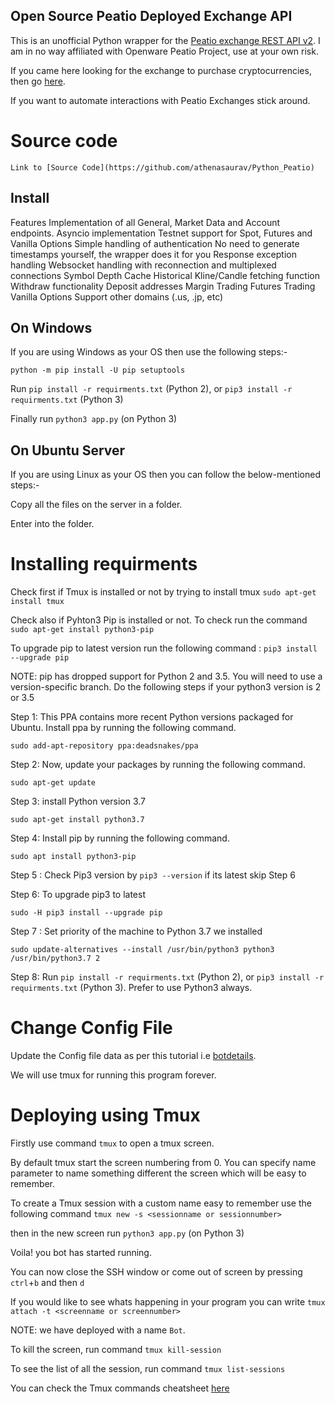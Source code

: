 ## Open Source Peatio Deployed Exchange API

This is an unofficial Python wrapper for the [Peatio exchange REST API v2](https://www.openware.com/sdk/2.3/docs/peatio/api/peatio-user-api-v2.html). I am in no way affiliated with Openware Peatio Project, use at your own risk.

If you came here looking for the exchange to purchase cryptocurrencies, then go [here](https://www.binance.com/en). 

If you want to automate interactions with Peatio Exchanges stick around.

# Source code

    Link to [Source Code](https://github.com/athenasaurav/Python_Peatio)
   

## Install

Features
Implementation of all General, Market Data and Account endpoints.
Asyncio implementation
Testnet support for Spot, Futures and Vanilla Options
Simple handling of authentication
No need to generate timestamps yourself, the wrapper does it for you
Response exception handling
Websocket handling with reconnection and multiplexed connections
Symbol Depth Cache
Historical Kline/Candle fetching function
Withdraw functionality
Deposit addresses
Margin Trading
Futures Trading
Vanilla Options
Support other domains (.us, .jp, etc)


## On Windows

If you are using Windows as your OS then use the following steps:-
```
python -m pip install -U pip setuptools
```

Run ```pip install -r requirments.txt``` (Python 2), or ```pip3 install -r requirments.txt``` (Python 3)

Finally run ```python3 app.py``` (on Python 3)


## On Ubuntu Server

If you are using Linux as your OS then you can follow the below-mentioned steps:-

Copy all the files on the server in a folder.

Enter into the folder.

# Installing requirments

Check first if Tmux is installed or not by trying to install tmux ```sudo apt-get install tmux```

Check also if Pyhton3 Pip is installed or not. To check run the command ```sudo apt-get install python3-pip```

To upgrade pip to latest version run the following command : ```pip3 install --upgrade pip```

NOTE: pip has dropped support for Python 2 and 3.5. You will need to use a version-specific branch.
Do the following steps if your python3 version is 2 or 3.5

Step 1: This PPA contains more recent Python versions packaged for Ubuntu. Install ppa by running the following command.

```sudo add-apt-repository ppa:deadsnakes/ppa```

Step 2: Now, update your packages by running the following command.

```sudo apt-get update```

Step 3: install Python version 3.7

```sudo apt-get install python3.7```

Step 4: Install pip by running the following command.

```sudo apt install python3-pip```

Step 5 : Check Pip3 version by ```pip3 --version``` if its latest skip Step 6

Step 6: To upgrade pip3 to latest

```sudo -H pip3 install --upgrade pip```

Step 7 : Set priority of the machine to Python 3.7 we installed

```sudo update-alternatives --install /usr/bin/python3 python3 /usr/bin/python3.7 2```

Step 8: Run ```pip install -r requirments.txt``` (Python 2), or ```pip3 install -r requirments.txt``` (Python 3). Prefer to use Python3 always. 

# Change Config File

Update the Config file data as per this tutorial i.e [botdetails](https://github.com/athenasaurav/peatio_binance/blob/main/botdetails.md).

We will use tmux for running this program forever.

# Deploying using Tmux

Firstly use command ```tmux``` to open a tmux screen. 

By default tmux start the screen numbering from 0. You can specify name parameter to name something different the screen which will be easy to remember.

To create a Tmux session with a custom name easy to remember use the following command ```tmux new -s <sessionname or sessionnumber>```

then in the new screen run ```python3 app.py``` (on Python 3)

Voila! you bot has started running.

You can now close the SSH window or come out of screen by pressing `ctrl`+`b` and then `d`

If you would like to see whats happening in your program you can write ```tmux attach -t <screenname or screennumber>```

NOTE: we have deployed with a name ```Bot```.

To kill the screen, run command ```tmux kill-session```

To see the list of all the session, run command ```tmux list-sessions```

You can check the Tmux commands cheatsheet [here](https://github.com/athenasaurav/peatio_binance/blob/main/tmux.md)
